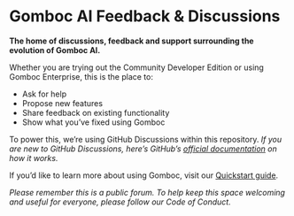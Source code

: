 # Gomboc AI Feedback & Discussions
**The home of discussions, feedback and support surrounding the evolution of Gomboc AI.**

Whether you are trying out the Community Developer Edition or using Gomboc Enterprise, this is the place to:
* Ask for help
* Propose new features
* Share feedback on existing functionality
* Show what you’ve fixed using Gomboc

To power this, we’re using GitHub Discussions within this repository. 
_If you are new to GitHub Discussions, here’s GitHub’s <a href="https://docs.github.com/en/discussions" target=_blank>official documentation</a> on how it works._

If you’d like to learn more about using Gomboc, visit our <a href="https://docs.gomboc.ai/" target=_blank>Quickstart guide</a>.

_Please remember this is a public forum. To help keep this space welcoming and useful for everyone, please follow our Code of Conduct._
